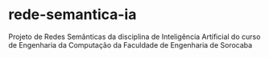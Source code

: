 # rede-semantica-ia
Projeto de Redes Semânticas da disciplina de Inteligência Artificial do curso de Engenharia da Computação da Faculdade de Engenharia de Sorocaba
